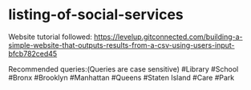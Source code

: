 # listing-of-social-services
Website tutorial followed: https://levelup.gitconnected.com/building-a-simple-website-that-outputs-results-from-a-csv-using-users-input-bfcb782ced45

Recommended queries:(Queries are case sensitive)
#Library
#School
#Bronx
#Brooklyn 
#Manhattan
#Queens
#Staten Island
#Care
#Park

